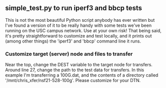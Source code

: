 ## simple_test.py to run iperf3 and bbcp tests

This is not the most beautiful Python script anybody has ever written but I've found a version of it to be really handy with some tests we've been running on the USC campus network. Use at your own risk! That being said, it's pretty straightforward to customize and test locally, and it prints out (among other things) the 'iperf3' and 'bbcp' command line it runs.

### Customize target (server) node and files to transfer

Near the top, change the DEST variable to the target node for transfers. Around line 27, change the path to the test data for transfers. In this example I'm transferring a 100G.dat, and the contents of a directory called '/mnt/chris_xfer/nsf21-528-100g'. Please customize for your DTN.


